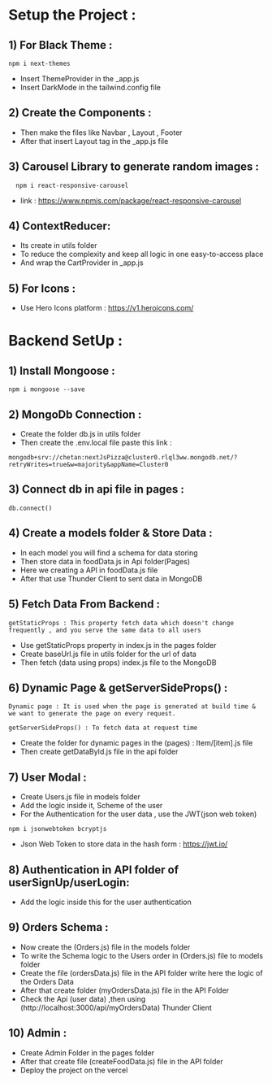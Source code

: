 # Setup the Project :
## 1) For Black Theme : 
```
npm i next-themes
```
- Insert ThemeProvider in the _app.js
- Insert DarkMode in the tailwind.config file 

## 2) Create the Components :
- Then make the files like Navbar , Layout , Footer
- After that insert Layout tag in the _app.js file

## 3) Carousel Library to generate random images :
```
  npm i react-responsive-carousel
```
- link :  https://www.npmjs.com/package/react-responsive-carousel

## 4) ContextReducer:

- Its create in utils folder
- To reduce the complexity and keep all logic in one easy-to-access place
- And wrap the CartProvider in _app.js

## 5) For Icons :
- Use Hero Icons platform : https://v1.heroicons.com/


# Backend SetUp :

## 1) Install Mongoose :

```
npm i mongoose --save
```
## 2) MongoDb Connection :
- Create the folder db.js in utils folder
- Then create the .env.local file paste this link :
```
mongodb+srv://chetan:nextJsPizza@cluster0.rlql3ww.mongodb.net/?retryWrites=true&w=majority&appName=Cluster0
```
## 3) Connect db in api file in pages :

```
db.connect()
```
## 4) Create a models folder & Store Data :
- In each model you will find a schema for data storing
- Then store data in foodData.js in Api folder(Pages)
- Here we creating a API in foodData.js file
- After that use Thunder Client to sent data in MongoDB 

## 5) Fetch Data From Backend :
```
getStaticProps : This property fetch data which doesn't change frequently , and you serve the same data to all users
```
- Use getStaticProps property in index.js in the pages folder
- Create baseUrl.js file in utils folder for the url of data
- Then fetch (data using props) index.js file to the MongoDB

## 6) Dynamic Page & getServerSideProps() : 

```
Dynamic page : It is used when the page is generated at build time & we want to generate the page on every request.

```
```
getServerSideProps() : To fetch data at request time

```
- Create the folder for dynamic pages in the (pages) : Item/[item].js file
- Then create getDataById.js file in the api folder

## 7) User Modal :
- Create Users.js file in models folder
- Add the logic inside it, Scheme of the user 
- For the Authentication for the user data , use the JWT(json web token)
```
npm i jsonwebtoken bcryptjs
```
- Json Web Token to store data in the hash form : https://jwt.io/

## 8) Authentication  in API folder of userSignUp/userLogin:
- Add the logic inside this for the user authentication

## 9) Orders Schema :
- Now create the (Orders.js) file in the models folder
- To write the Schema logic to the Users order in (Orders.js) file to models folder 
- Create the file (ordersData.js) file in the API folder write here the logic of the Orders Data
- After that create folder (myOrdersData.js) file in the API Folder
- Check the Api (user data) ,then using (http://localhost:3000/api/myOrdersData) Thunder Client

## 10) Admin :
- Create Admin Folder in the pages folder
- After that create file (createFoodData.js) file in the API folder
- Deploy the project on the vercel
